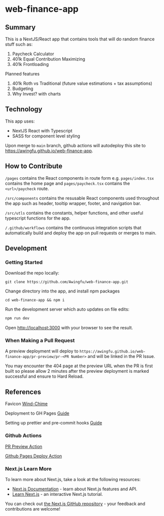 # web-finance-app

## Summary

This is a NextJS/React app that contains tools that will do random finance stuff such as:

1. Paycheck Calculator
2. 401k Equal Contribution Maximizing
3. 401k Frontloading

Planned features

1. 401k Roth vs Traditional (future value estimations + tax assumptions)
2. Budgeting
3. Why Invest? with charts

## Technology

This app uses:

- NextJS React with Typescript
- SASS for component level styling

Upon merge to `main` branch, github actions will autodeploy this site to <https://awingfu.github.io/web-finance-app>.

## How to Contribute

`/pages` contains the React components in route form e.g. `pages/index.tsx` contains the home page and `pages/paycheck.tsx` contains the `<url>/paycheck` route.

`/src/components` contains the resusable React components used throughout the app such as header, tooltip wrapper, footer, and navigation bar.

`/src/utls` contains the constants, helper functions, and other useful typescript functions for the app.

`/.github/workflows` contains the continuous integration scripts that automatically build and deploy the app on pull requests or merges to main.

## Development

### Getting Started

Download the repo locally:

```
git clone https://github.com/Awingfu/web-finance-app.git
```

Change directory into the app, and install npm packages

```
cd web-finance-app && npm i
```

Run the development server which auto updates on file edits:

```bash
npm run dev
```

Open [http://localhost:3000](http://localhost:3000) with your browser to see the result.

### When Making a Pull Request

A preview deployment will deploy to `https://awingfu.github.io/web-finance-app/pr-preview/pr-<PR Number>` and will be linked in the PR Issue.

You may encounter the 404 page at the preview URL when the PR is first built so please allow 2 minutes after the preview deployment is marked successful and ensure to Hard Reload.

## References

Favicon [Wind-Chime](https://favicon.io/emoji-favicons/wind-chime)

Deployment to GH Pages [Guide](https://www.linkedin.com/pulse/deploy-nextjs-app-github-pages-federico-antu%C3%B1a/)

Setting up prettier and pre-commit hooks [Guide](https://gist.github.com/primaryobjects/9ab8d2346aa58ef6959ad357bb835963)

### Github Actions

[PR Preview Action](https://github.com/rossjrw/pr-preview-action)

[Github Pages Deploy Action](https://github.com/JamesIves/github-pages-deploy-action)

### Next.js Learn More

To learn more about Next.js, take a look at the following resources:

- [Next.js Documentation](https://nextjs.org/docs) - learn about Next.js features and API.
- [Learn Next.js](https://nextjs.org/learn) - an interactive Next.js tutorial.

You can check out [the Next.js GitHub repository](https://github.com/vercel/next.js/) - your feedback and contributions are welcome!
